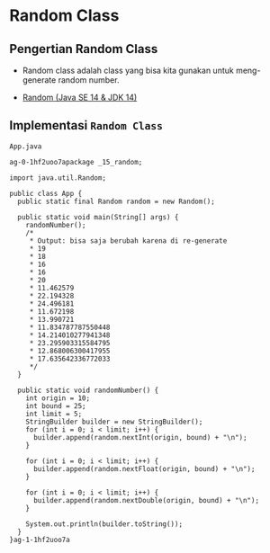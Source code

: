 # Random  Class

## Pengertian Random Class

- Random class adalah class yang bisa kita gunakan untuk meng-generate random number.

- [Random (Java SE 14 &amp; JDK 14)](https://docs.oracle.com/en/java/javase/14/docs/api/java.base/java/util/Random.html)

## Implementasi `Random Class`

`App.java`

```javaag-0-1hf2uoo7aag-1-1hf2uoo7a
ag-0-1hf2uoo7apackage _15_random;

import java.util.Random;

public class App {
  public static final Random random = new Random();

  public static void main(String[] args) {
    randomNumber();
    /*
     * Output: bisa saja berubah karena di re-generate
     * 19
     * 18
     * 16
     * 16
     * 20
     * 11.462579
     * 22.194328
     * 24.496181
     * 11.672198
     * 13.990721
     * 11.834787787550448
     * 14.214010277941348
     * 23.295903315584795
     * 12.868006300417955
     * 17.635642336772033
     */
  }

  public static void randomNumber() {
    int origin = 10;
    int bound = 25;
    int limit = 5;
    StringBuilder builder = new StringBuilder();
    for (int i = 0; i < limit; i++) {
      builder.append(random.nextInt(origin, bound) + "\n");
    }

    for (int i = 0; i < limit; i++) {
      builder.append(random.nextFloat(origin, bound) + "\n");
    }

    for (int i = 0; i < limit; i++) {
      builder.append(random.nextDouble(origin, bound) + "\n");
    }

    System.out.println(builder.toString());
  }
}ag-1-1hf2uoo7a
```
